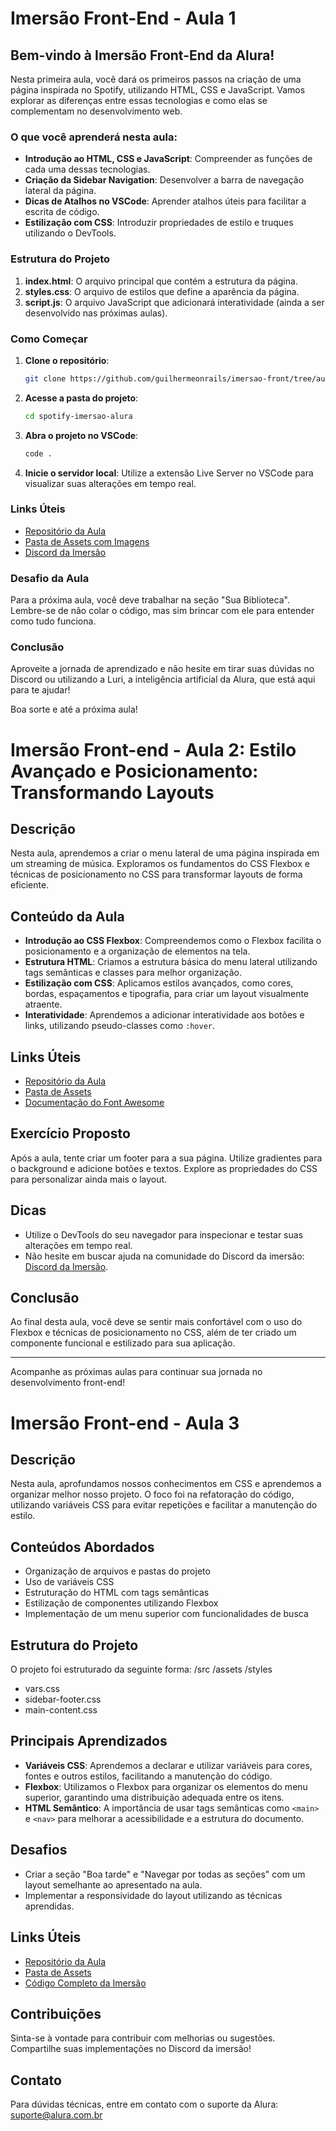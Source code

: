 # Imersão Front-End - Aula 1

## Bem-vindo à Imersão Front-End da Alura!

Nesta primeira aula, você dará os primeiros passos na criação de uma página inspirada no Spotify, utilizando HTML, CSS e JavaScript. Vamos explorar as diferenças entre essas tecnologias e como elas se complementam no desenvolvimento web.

### O que você aprenderá nesta aula:

- **Introdução ao HTML, CSS e JavaScript**: Compreender as funções de cada uma dessas tecnologias.
- **Criação da Sidebar Navigation**: Desenvolver a barra de navegação lateral da página.
- **Dicas de Atalhos no VSCode**: Aprender atalhos úteis para facilitar a escrita de código.
- **Estilização com CSS**: Introduzir propriedades de estilo e truques utilizando o DevTools.

### Estrutura do Projeto

1. **index.html**: O arquivo principal que contém a estrutura da página.
2. **styles.css**: O arquivo de estilos que define a aparência da página.
3. **script.js**: O arquivo JavaScript que adicionará interatividade (ainda a ser desenvolvido nas próximas aulas).

### Como Começar

1. **Clone o repositório**:
   ```bash
   git clone https://github.com/guilhermeonrails/imersao-front/tree/aula_1

2. **Acesse a pasta do projeto**:
   ```bash
   cd spotify-imersao-alura
3. **Abra o projeto no VSCode**:
   ```bash
   code .
4. **Inicie o servidor local**:
Utilize a extensão Live Server no VSCode para visualizar suas alterações em tempo real.
### Links Úteis

- [Repositório da Aula](https://github.com/guilhermeonrails/imersao-front/tree/aula_1)
- [Pasta de Assets com Imagens](https://github.com/guilhermeonrails/imersao-front/tree/aula_1/assets)
- [Discord da Imersão](https://discord.gg/Ra2rF2zG2C)
### Desafio da Aula
Para a próxima aula, você deve trabalhar na seção "Sua Biblioteca". Lembre-se de não colar o código, mas sim brincar com ele para entender como tudo funciona.

### Conclusão
Aproveite a jornada de aprendizado e não hesite em tirar suas dúvidas no Discord ou utilizando a Luri, a inteligência artificial da Alura, que está aqui para te ajudar!

Boa sorte e até a próxima aula!



# Imersão Front-end - Aula 2: Estilo Avançado e Posicionamento: Transformando Layouts

## Descrição
Nesta aula, aprendemos a criar o menu lateral de uma página inspirada em um streaming de música. Exploramos os fundamentos do CSS Flexbox e técnicas de posicionamento no CSS para transformar layouts de forma eficiente.

## Conteúdo da Aula
- **Introdução ao CSS Flexbox**: Compreendemos como o Flexbox facilita o posicionamento e a organização de elementos na tela.
- **Estrutura HTML**: Criamos a estrutura básica do menu lateral utilizando tags semânticas e classes para melhor organização.
- **Estilização com CSS**: Aplicamos estilos avançados, como cores, bordas, espaçamentos e tipografia, para criar um layout visualmente atraente.
- **Interatividade**: Aprendemos a adicionar interatividade aos botões e links, utilizando pseudo-classes como `:hover`.

## Links Úteis
- [Repositório da Aula](https://github.com/guilhermeonrails/imersao-front/tree/aula_2)
- [Pasta de Assets](https://github.com/guilhermeonrails/imersao-front/tree/aula_2/assets)
- [Documentação do Font Awesome](https://fontawesome.com/)

## Exercício Proposto
Após a aula, tente criar um footer para a sua página. Utilize gradientes para o background e adicione botões e textos. Explore as propriedades do CSS para personalizar ainda mais o layout.

## Dicas
- Utilize o DevTools do seu navegador para inspecionar e testar suas alterações em tempo real.
- Não hesite em buscar ajuda na comunidade do Discord da imersão: [Discord da Imersão](https://discord.gg/Ra2rF2zG2C).

## Conclusão
Ao final desta aula, você deve se sentir mais confortável com o uso do Flexbox e técnicas de posicionamento no CSS, além de ter criado um componente funcional e estilizado para sua aplicação.

---

Acompanhe as próximas aulas para continuar sua jornada no desenvolvimento front-end!

# Imersão Front-end - Aula 3

## Descrição
Nesta aula, aprofundamos nossos conhecimentos em CSS e aprendemos a organizar melhor nosso projeto. O foco foi na refatoração do código, utilizando variáveis CSS para evitar repetições e facilitar a manutenção do estilo.

## Conteúdos Abordados
- Organização de arquivos e pastas do projeto
- Uso de variáveis CSS
- Estruturação do HTML com tags semânticas
- Estilização de componentes utilizando Flexbox
- Implementação de um menu superior com funcionalidades de busca

## Estrutura do Projeto
O projeto foi estruturado da seguinte forma:
/src
/assets
/styles
- vars.css
- sidebar-footer.css
- main-content.css

## Principais Aprendizados
- **Variáveis CSS**: Aprendemos a declarar e utilizar variáveis para cores, fontes e outros estilos, facilitando a manutenção do código.
- **Flexbox**: Utilizamos o Flexbox para organizar os elementos do menu superior, garantindo uma distribuição adequada entre os itens.
- **HTML Semântico**: A importância de usar tags semânticas como `<main>` e `<nav>` para melhorar a acessibilidade e a estrutura do documento.

## Desafios
- Criar a seção "Boa tarde" e "Navegar por todas as seções" com um layout semelhante ao apresentado na aula.
- Implementar a responsividade do layout utilizando as técnicas aprendidas.

## Links Úteis
- [Repositório da Aula](https://github.com/guilhermeonrails/imersao-front/tree/aula_3)
- [Pasta de Assets](https://drive.google.com/drive/folders/1xSgUVBhs-ccsRraz0rn9R0epRYwVqTTH?usp=sharing)
- [Código Completo da Imersão](https://github.com/alura-cursos/spotify-imersao/tree/main)

## Contribuições
Sinta-se à vontade para contribuir com melhorias ou sugestões. Compartilhe suas implementações no Discord da imersão!

## Contato
Para dúvidas técnicas, entre em contato com o suporte da Alura: suporte@alura.com.br
